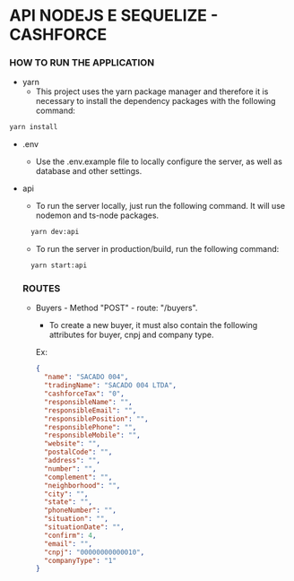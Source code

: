 # API NODEJS E SEQUELIZE - CASHFORCE

### HOW TO RUN THE APPLICATION

- yarn
  - This project uses the yarn package manager and therefore it is necessary to install the dependency packages with the following command:

```bash
yarn install
```

- .env

  - Use the .env.example file to locally configure the server, as well as database and other settings.

- api

  - To run the server locally, just run the following command. It will use nodemon and ts-node packages.

  ```bash
    yarn dev:api
  ```

  - To run the server in production/build, run the following command:

  ```bash
    yarn start:api
  ```

  ### ROUTES

  - Buyers - Method "POST" - route: "/buyers".

    - To create a new buyer, it must also contain the following attributes for buyer, cnpj and company type.

    Ex:

    ```json
    {
      "name": "SACADO 004",
      "tradingName": "SACADO 004 LTDA",
      "cashforceTax": "0",
      "responsibleName": "",
      "responsibleEmail": "",
      "responsiblePosition": "",
      "responsiblePhone": "",
      "responsibleMobile": "",
      "website": "",
      "postalCode": "",
      "address": "",
      "number": "",
      "complement": "",
      "neighborhood": "",
      "city": "",
      "state": "",
      "phoneNumber": "",
      "situation": "",
      "situationDate": "",
      "confirm": 4,
      "email": "",
      "cnpj": "00000000000010",
      "companyType": "1"
    }
    ```
